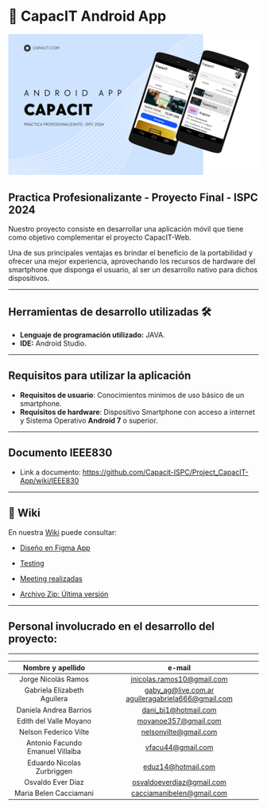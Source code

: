 # 📱 CapacIT Android App

![portada](https://github.com/Capacit-ISPC/Project_CapacIT-App/blob/develop/documentacion/portada_capacit_app.png)

## Practica Profesionalizante - Proyecto Final - ISPC 2024

Nuestro proyecto consiste en desarrollar una aplicación móvil que tiene como objetivo complementar el proyecto CapacIT-Web.

Una de sus principales ventajas es brindar el beneficio de la portabilidad y ofrecer una mejor experiencia, aprovechando los recursos de hardware del smartphone que disponga el usuario, al ser un desarrollo nativo para dichos dispositivos.

---

## Herramientas de desarrollo utilizadas 🛠️

- **Lenguaje de programación utilizado:** JAVA.
- **IDE:** Android Studio.

---

## Requisitos para utilizar la aplicación

- **Requisitos de usuario**: Conocimientos minimos de uso básico de un smartphone.
- **Requisitos de hardware**: Dispositivo Smartphone con acceso a internet y Sistema Operativo **Android 7** o superior.
  
---
## Documento IEEE830

- Link a documento: https://github.com/Capacit-ISPC/Project_CapacIT-App/wiki/IEEE830
  

---
## 📖 Wiki 

En nuestra [Wiki](https://github.com/Capacit-ISPC/Project_CapacIT-App/wiki) puede consultar:



- [Diseño en Figma App](https://www.figma.com/file/yzoff40O4O2ZKgYflUPnZe/CapacIT-Dise%C3%B1o?type=design&node-id=0-1&mode=design&t=g4FAlhO14i6vCfrD-0)
  
- [Testing](https://github.com/Capacit-ISPC/Project_CapacIT-App/wiki/Testing)

- [Meeting realizadas](https://github.com/Capacit-ISPC/Project_CapacIT-App/wiki/Reuniones-Equipo)

- [Archivo Zip: Última versión](https://github.com/Capacit-ISPC/Project_CapacIT-App/wiki/Archivo-Zip-%E2%80%90-%C3%9Altima-Version-App)

---

## Personal involucrado en el desarrollo del proyecto:

---

|        Nombre y apellido         |                      e-mail                       |
| :------------------------------: | :-----------------------------------------------: |
|       Jorge Nicolás Ramos        |            jnicolas.ramos10@gmail.com             |
|   Gabriela Elizabeth Aguilera    | gaby_ag@live.com.ar aguileragabriela666@gmail.com |
|      Daniela Andrea Barrios      |               dani_bj1@hotmail.com                |
|      Edith del Valle Moyano      |               moyanoe357@gmail.com                |
|      Nelson Federico Vilte       |               nelsonvilte@gmail.com               |
| Antonio Facundo Emanuel Villalba |                 vfacu44@gmail.com                 |
|    Eduardo Nicolas Zurbriggen    |                eduz14@hotmail.com                 |
|        Osvaldo Ever Diaz         |             osvaldoeverdiaz@gmail.com             |
|      Maria Belen Cacciamani      |             cacciamanibelen@gmail.com             |
